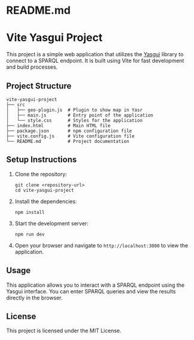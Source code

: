 # README.md

# Vite Yasgui Project

This project is a simple web application that utilizes the [Yasgui](https://github.com/Yasgui/Yasgui) library to connect to a SPARQL endpoint. It is built using Vite for fast development and build processes.

## Project Structure

```
vite-yasgui-project
├── src
│   ├── geo-plugin.js  # Plugin to show map in Yasr
│   ├── main.js        # Entry point of the application
│   └── style.css      # Styles for the application
├── index.html         # Main HTML file
├── package.json       # npm configuration file
├── vite.config.js     # Vite configuration file
└── README.md          # Project documentation
```

## Setup Instructions

1. Clone the repository:

   ```
   git clone <repository-url>
   cd vite-yasgui-project
   ```

2. Install the dependencies:

   ```
   npm install
   ```

3. Start the development server:

   ```
   npm run dev
   ```

4. Open your browser and navigate to `http://localhost:3000` to view the application.

## Usage

This application allows you to interact with a SPARQL endpoint using the Yasgui interface. You can enter SPARQL queries and view the results directly in the browser.

## License

This project is licensed under the MIT License.
